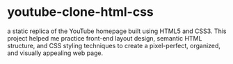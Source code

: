 # youtube-clone-html-css
a static replica of the YouTube homepage built using HTML5 and CSS3. This project helped me practice front-end layout design, semantic HTML structure, and CSS styling techniques to create a pixel-perfect, organized, and visually appealing web page.

